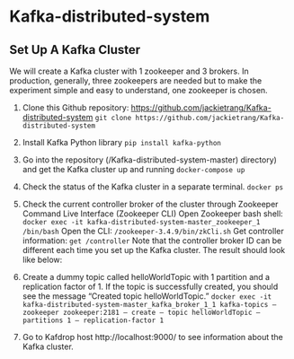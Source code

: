 # Kafka-distributed-system

## Set Up A Kafka Cluster
We will create a Kafka cluster with 1 zookeeper and 3 brokers. In production, generally, three zookeepers are needed but to make the experiment simple and easy to understand, one zookeeper is chosen.
1. Clone this Github repository: https://github.com/jackietrang/Kafka-distributed-system
`git clone https://github.com/jackietrang/Kafka-distributed-system`

2. Install Kafka Python library
`pip install kafka-python`

3. Go into the repository (/Kafka-distributed-system-master) directory) and get the Kafka cluster up and running
`docker-compose up`

4. Check the status of the Kafka cluster in a separate terminal.
`docker ps`

5. Check the current controller broker of the cluster through Zookeeper Command Live Interface (Zookeeper CLI)
Open Zookeeper bash shell:
`docker exec -it kafka-distributed-system-master_zookeeper_1 /bin/bash`
Open the CLI:
`/zookeeper-3.4.9/bin/zkCli.sh`
Get controller information:
`get /controller`
Note that the controller broker ID can be different each time you set up the Kafka cluster. The result should look like below:

6. Create a dummy topic called helloWorldTopic with 1 partition and a replication factor of 1. If the topic is successfully created, you should see the message “Created topic helloWorldTopic.”
`docker exec -it kafka-distributed-system-master_kafka_broker_1_1 kafka-topics — zookeeper zookeeper:2181 — create — topic helloWorldTopic — partitions 1 — replication-factor 1`

7. Go to Kafdrop host http://localhost:9000/ to see information about the Kafka cluster.
